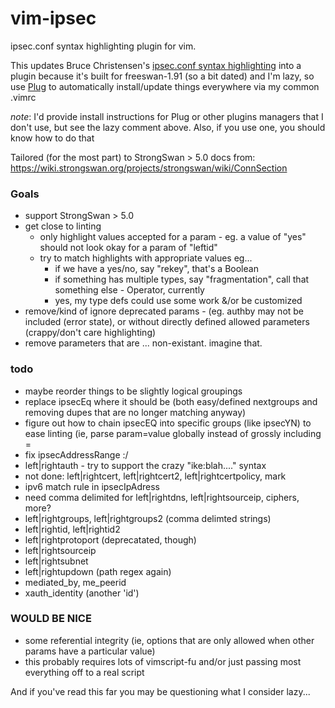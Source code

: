 vim-ipsec
===

ipsec.conf syntax highlighting plugin for vim.

This updates Bruce Christensen's [ipsec.conf syntax highlighting](http://www.vim.org/scripts/script.php?script_id=312) 
into a plugin because it's built for freeswan-1.91 (so a bit dated) and I'm lazy, so use 
[Plug](https://github.com/junegunn/vim-plug/) to automatically install/update things everywhere via my common .vimrc

*note*: I'd provide install instructions for Plug or other plugins managers that I don't use, but see the lazy comment above. Also, if you use one, you should know how to do that

Tailored (for the most part) to StrongSwan > 5.0
docs from: https://wiki.strongswan.org/projects/strongswan/wiki/ConnSection

### Goals
* support StrongSwan > 5.0
* get close to linting 
	- only highlight values accepted for a param - eg. a value of "yes" should not look okay for a param of "leftid"
	- try to match highlights with appropriate values eg...
		- if we have a yes/no, say "rekey", that's a Boolean
		- if something has multiple types, say "fragmentation", call that something else - Operator, currently
		- yes, my type defs could use some work &/or be customized
* remove/kind of ignore deprecated params - (eg. authby may not be included (error state), or without directly defined allowed parameters (crappy/don't care highlighting)
* remove parameters that are ... non-existant. imagine that.

### todo 
* maybe reorder things to be slightly logical groupings
* replace ipsecEq where it should be (both easy/defined nextgroups and removing dupes that are no longer matching anyway)
* figure out how to chain ipsecEQ into specific groups (like ipsecYN) to ease linting (ie, parse param=value globally instead of grossly including =
* fix ipsecAddressRange :/
* left|rightauth - try to support the crazy "ike:blah...." syntax
* not done: left|rightcert, left|rightcert2, left|rightcertpolicy, mark
* ipv6 match rule in ipsecIpAdress
* need comma delimited for left|rightdns, left|rightsourceip, ciphers, more?
* left|rightgroups, left|rightgroups2 (comma delimted strings)
* left|rightid, left|rightid2
* left|rightprotoport (deprecatated, though)
* left|rightsourceip
* left|rightsubnet
* left|rightupdown (path regex again)
* mediated_by, me_peerid 
* xauth_identity (another 'id')
### WOULD BE NICE
* some referential integrity (ie, options that are only allowed when other params have a particular value)
* this probably requires lots of vimscript-fu and/or just passing most everything off to a real script


And if you've read this far you may be questioning what I consider lazy...
